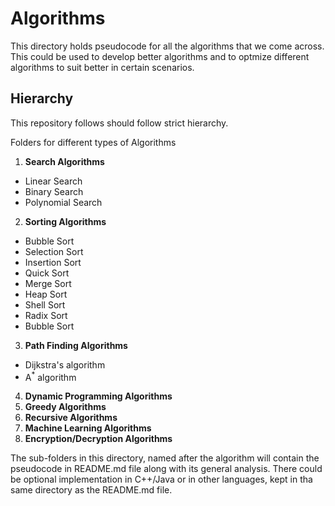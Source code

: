 # Algorithms
This directory holds pseudocode for all the algorithms that we come across. This could be used to develop better algorithms and to optmize different algorithms to suit better in certain scenarios.

## Hierarchy
This repository follows should follow strict hierarchy.

Folders for different types of Algorithms

1. **Search Algorithms**
  * Linear Search
  * Binary Search
  * Polynomial Search
2. **Sorting Algorithms**
  * Bubble Sort
  * Selection Sort
  * Insertion Sort
  * Quick Sort
  * Merge Sort
  * Heap Sort
  * Shell Sort
  * Radix Sort
  * Bubble Sort
3. **Path Finding Algorithms**
  * Dijkstra's algorithm
  * A<sup>*</sup> algorithm
4. **Dynamic Programming Algorithms**
5. **Greedy Algorithms**
6. **Recursive Algorithms**
7. **Machine Learning Algorithms**
8. **Encryption/Decryption Algorithms**

The sub-folders in this directory, named after the algorithm will contain the pseudocode in README.md file along with its general analysis. There could be optional implementation in C++/Java or in other languages, kept in tha same directory as the README.md file.

